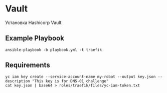 Vault
=========

Установка Hashicorp Vault

Example Playbook
----------------
```
ansible-playbook -b playbook.yml -t traefik
```

Requirements
------------
```
yc iam key create --service-account-name my-robot --output key.json --description "This key is for DNS-01 challenge"
cat key.json | base64 > roles/traefik/files/yc-iam-token.txt
```
